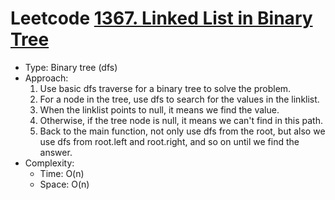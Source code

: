 # Leetcode [1367. Linked List in Binary Tree](https://leetcode.com/problems/linked-list-in-binary-tree/)
- Type: Binary tree (dfs)
- Approach:
	1. Use basic dfs traverse for a binary tree to solve the problem.
	2. For a node in the tree, use dfs to search for the values in the linklist.
	3. When the linklist points to null, it means we find the value.
	4. Otherwise, if the tree node is null, it means we can't find in this path.
	5. Back to the main function, not only use dfs from the root, but also we use dfs from root.left and root.right, and so on until we find the answer.
- Complexity:
	- Time: O(n)
	- Space: O(n)